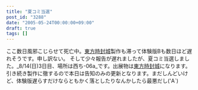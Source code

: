 ```yaml
---
title: "夏コミ当選"
post_id: "3288"
date: "2005-05-24T00:00:00+09:00"
draft: true
tags: []
---
```



ここ数日風邪こじらせて死亡中。[東方時封城](https://danmaq.com/!/thA/)製作も滞って体験版Bも数日ほど遅れそうです。申し訳ない。 そして少々報告が遅れましたが、夏コミ当選しました。_8/14(日)3日目、場所は西ち-06a_です。出展物は[東方時封城](https://danmaq.com/!/thA/)になります。  引き続き製作に徹するので本日は告知のみの更新となります。まだしんどいけど、体験版遅らすだけならともかく落としたりなんかしたら最悪だし('A`)
